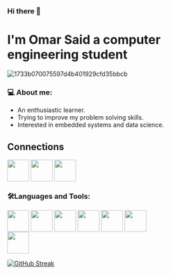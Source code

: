 ### Hi there 👋
# I'm Omar Said a computer engineering student

![1733b070075597d4b401929cfd35bbcb](https://user-images.githubusercontent.com/87082462/193068817-07d7b55c-aca6-49b6-b807-d050c05e65e5.gif)
### 💻 **About me:**
- An enthusiastic learner.
- Trying to improve my problem solving skills. 
- Interested in embedded systems and data science.
## Connections
<a href="https://www.linkedin.com/in/omar-salah-7a9287218/" target="blank"><img align="center" src="https://img.shields.io/badge/LinkedIn-0077B5?style=for-the-badge&logo=linkedin&logoColor=white" height="50" /></a>
<a href="https://mail.google.com/a/?view=cm&fs=1&to=osazizsg1@gmail.com" target="blank"><img align="center" src="https://img.shields.io/badge/Gmail-D14836?style=for-the-badge&logo=gmail&logoColor=white" height="50" /></a>
<a href="https://codeforces.com/profile/osazizsg1" target="blank"><img align="center" src="https://img.shields.io/badge/Codeforces-445f9d?style=for-the-badge&logo=Codeforces&logoColor=white" height="50" /></a>
### 🛠️**Languages and Tools:**
<img align="center" src="https://img.shields.io/badge/C%2B%2B-00599C?style=for-the-badge&logo=c%2B%2B&logoColor=white" height="50" /></a>
<img align="center" src="https://img.shields.io/badge/C%23-239120?style=for-the-badge&logo=c-sharp&logoColor=white" height="50" /></a>
<img align="center" src="https://img.shields.io/badge/Dart-0175C2?style=for-the-badge&logo=dart&logoColor=white" height="50" /></a>
<img align="center" src="https://img.shields.io/badge/PHP-777BB4?style=for-the-badge&logo=php&logoColor=white" height="50" /></a>
<img align="center" src="https://img.shields.io/badge/Python-FFD43B?style=for-the-badge&logo=python&logoColor=blue" height="50" /></a>
<img align="center" src="https://img.shields.io/badge/Flutter-02569B?style=for-the-badge&logo=flutter&logoColor=white" height="50" /></a>
<br>
<img align="center" src="https://img.shields.io/badge/Embedded%20C-%20-blue?" height="50" /></a>


[![GitHub Streak](https://github-readme-streak-stats.herokuapp.com?user=Omar-Said-4&theme=python-dark)](https://git.io/streak-stats)
